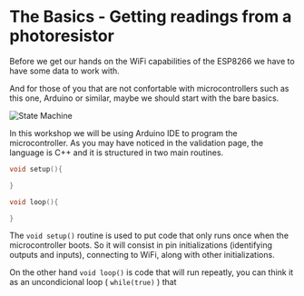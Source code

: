 # The Basics - Getting readings from a photoresistor

Before we get our hands on the WiFi capabilities of the ESP8266 we have to have some data to work with.

And for those of you that are not confortable with microcontrollers such as this one, Arduino or similar, maybe we should start with the bare basics.

![State Machine](https://i.stack.imgur.com/YHIVL.gif)

In this workshop we will be using Arduino IDE to program the microcontroller. As you may have noticed in the validation page, the language is C++ and it is structured in two main routines.

```c++
void setup(){

}

void loop(){

}
```

The ```void setup()``` routine is used to put code that only runs once when the microcontroller boots. So it will consist in pin initializations (identifying outputs and inputs), connecting to WiFi, along with other initializations.

On the other hand ```void loop()``` is code that will run repeatly, you can think it as an uncondicional loop ( ```while(true)``` ) that 